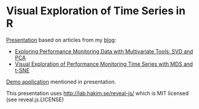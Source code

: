 # Visual Exploration of Time Series in R

[Presentation](http://mabrek.github.io/r-timeseries-presentation-2015) based on articles from my [blog](http://mabrek.github.io/):

- [Exploring Performance Monitoring Data with Multivariate Tools: SVD and PCA](http://mabrek.github.io/blog/multivariate-svd-pca)
- [Visual Exploration of Performance Monitoring Time Series with MDS and t-SNE](http://mabrek.github.io/blog/multivariate-mds-tsne)

[Demo application](https://mabrek.shinyapps.io/explore-timeseries) mentioned in presentation.

This presentation uses http://lab.hakim.se/reveal-js/ which is MIT licensed (see reveal.js.LICENSE)
